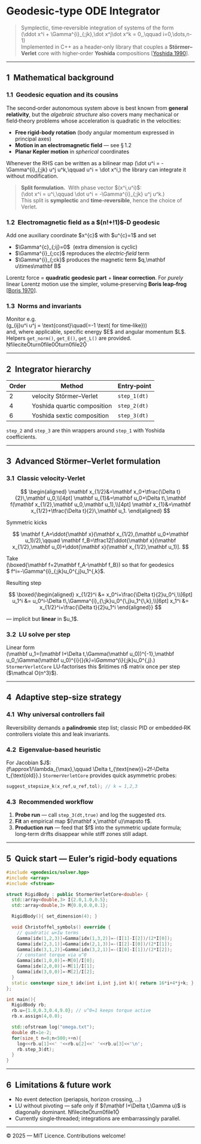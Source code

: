 ﻿# Geodesic‑type ODE Integrator

> Symplectic, time‑reversible integration of systems of the form\
> \(\ddot x^i + \Gamma^{i}_{\;jk}\,\dot x^j\dot x^k = 0\,,\qquad i=0,\dots,n-1\)\
> Implemented in C++ as a header‑only library that couples a **Störmer–Verlet** core with higher‑order **Yoshida** compositions [[Yoshida 1990](https://doi.org/10.1016/0375-9601\(90\)90092-3)].

---

## 1  Mathematical background

### 1.1  Geodesic equation and its cousins

The second‑order autonomous system above is best known from **general relativity**, but the *algebraic structure* also covers many mechanical or field‑theory problems whose acceleration is quadratic in the velocities:

- **Free rigid‑body rotation** (body angular momentum expressed in principal axes)
- **Motion in an electromagnetic field** — see § 1.2
- **Planar Kepler motion** in *spherical* coordinates

Whenever the RHS can be written as a bilinear map \(\dot u^i = -\Gamma^{i}_{\;jk} u^j u^k,\qquad u^i = \dot x^i,\) the library can integrate it without modification.

> **Split formulation.**  With phase vector \$(x^i,u^i)\$:\
> \(\dot x^i = u^i,\qquad \dot u^i = -\Gamma^{i}_{\;jk} u^j u^k.\)\
> This split is **symplectic** and **time‑reversible**, hence the choice of Verlet.

### 1.2  Electromagnetic field as a \$(n!+!1)\$‑D geodesic

Add one auxiliary coordinate \$x^{c}\$ with \$u^{c}=1\$ and set

- \$\Gamma^{c}\_{;ij}=0\$  (extra dimension is cyclic)
- \$\Gamma^{i}\_{;cc}\$ reproduces the *electric‑field* term
- \$\Gamma^{i}\_{;ck}\$ produces the magnetic term \$q,\mathbf u\times\mathbf B\$

Lorentz force = **quadratic geodesic part** + **linear correction**.  For *purely* linear Lorentz motion use the simpler, volume‑preserving **Boris leap‑frog** [[Boris 1970](https://ntrs.nasa.gov/citations/19710026052)].

### 1.3  Norms and invariants

Monitor e.g.\
\(g_{ij}u^i u^j = \text{const}\quad(=-1 \text{ for time‑like})\)\
and, where applicable, specific energy \$E\$ and angular momentum \$L\$.  Helpers `get_norm()`, `get_E()`, `get_L()` are provided. fileciteturn0file0turn0file2

---

## 2  Integrator hierarchy

| Order | Method                      | Entry‑point  |
| ----- | --------------------------- | ------------ |
| 2     | velocity Störmer–Verlet     | `step_1(dt)` |
| 4     | Yoshida quartic composition | `step_2(dt)` |
| 6     | Yoshida sextic composition  | `step_3(dt)` |

`step_2` and `step_3` are thin wrappers around `step_1` with Yoshida coefficients.

---

## 3  Advanced Störmer–Verlet formulation

### 3.1  Classic velocity‑Verlet

$$
\begin{aligned}
\mathbf x_{1/2}&=\mathbf x_0+\tfrac{\Delta t}{2}\,\mathbf u_0,\\[4pt]
\mathbf u_{1}&=\mathbf u_0+\Delta t\,\mathbf f(\mathbf x_{1/2},\mathbf u_0,\mathbf u_1),\\[4pt]
\mathbf x_{1}&=\mathbf x_{1/2}+\tfrac{\Delta t}{2}\,\mathbf u_1.
\end{aligned}
$$

Symmetric kicks

$$
\mathbf f_A=\ddot{\mathbf x}(\mathbf x_{1/2},(\mathbf u_0+\mathbf u_1)/2),\qquad
\mathbf f_B=\tfrac12[\ddot{\mathbf x}(\mathbf x_{1/2},\mathbf u_0)+\ddot{\mathbf x}(\mathbf x_{1/2},\mathbf u_1)].
$$

Take\
\(\boxed{\mathbf f=2\mathbf f_A-\mathbf f_B}\) so that for geodesics\
\$ f^i=-\Gamma^{i}\_{;jk}u\_0^{,j}u\_1^{,k}\$.

Resulting step

$$
\boxed{\begin{aligned}
 x_{1/2}^i &= x_0^i+\frac{\Delta t}{2}u_0^i,\\[6pt]
 u_1^i &= u_0^i-\Delta t\,\Gamma^{i}_{\;jk}u_0^{\,j}u_1^{\,k},\\[6pt]
 x_1^i &= x_{1/2}^i+\frac{\Delta t}{2}u_1^i
\end{aligned}}
$$

— implicit but **linear** in \$u\_1\$.

### 3.2  LU solve per step

Linear form\
\(\mathbf u_1=(\mathbf I+\Delta t\,\Gamma(\mathbf u_0))^{-1}\,\mathbf u_0,\;\Gamma(\mathbf u_0)^{i}{}_{k}=\Gamma^{i}_{\;jk}u_0^{\,j}.\)\
`StormerVerletCore` LU‑factorises this \$n\times n\$ matrix once per step (\$\mathcal O(n^3)\$).

---

## 4  Adaptive step‑size strategy

### 4.1  Why universal controllers fail

Reversibility demands a **palindromic** step list; classic PID or embedded‑RK controllers violate this and leak invariants.

### 4.2  Eigenvalue‑based heuristic

For Jacobian \$J\$:\
\(f\approx1/\lambda_{\max},\qquad \Delta t_{\text{new}}=2f-\Delta t_{\text{old}}.\) `StormerVerletCore` provides quick asymmetric probes:

```cpp
suggest_stepsize_k(x_ref,u_ref,tol); // k = 1,2,3
```

### 4.3  Recommended workflow

1. **Probe run** — call `step_3(dt,true)` and log the suggested `dt`s.
2. **Fit** an empirical map \$(\mathbf x,\mathbf u)\mapsto f\$.
3. **Production run** — feed that \$f\$ into the symmetric update formula; long‑term drifts disappear while stiff zones still adapt.

---

## 5  Quick start — Euler’s rigid‑body equations

```cpp
#include <geodesics/solver.hpp>
#include <array>
#include <fstream>

struct RigidBody : public StormerVerletCore<double> {
  std::array<double,3> I{2.0,1.0,0.5};
  std::array<double,3> M{0.0,0.0,0.1};

  RigidBody(){ set_dimension(4); }

  void Christoffel_symbols() override {
    // quadratic ω×Iω terms
    Gamma[idx(1,2,3)]=Gamma[idx(1,3,2)]=-(I[1]-I[2])/(2*I[0]);
    Gamma[idx(2,3,1)]=Gamma[idx(2,1,3)]=-(I[2]-I[0])/(2*I[1]);
    Gamma[idx(3,1,2)]=Gamma[idx(3,2,1)]=-(I[0]-I[1])/(2*I[2]);
    // constant torque via u^0
    Gamma[idx(1,0,0)]=-M[0]/I[0];
    Gamma[idx(2,0,0)]=-M[1]/I[1];
    Gamma[idx(3,0,0)]=-M[2]/I[2];
  }
  static constexpr size_t idx(int i,int j,int k){ return 16*i+4*j+k; }
};

int main(){
  RigidBody rb;
  rb.u={1.0,0.3,0.4,9.0}; // u^0=1 keeps torque active
  rb.x.assign(4,0.0);

  std::ofstream log("omega.txt");
  double dt=1e-2;
  for(size_t n=0;n<500;++n){
    log<<rb.u[1]<<' '<<rb.u[2]<<' '<<rb.u[3]<<'\n';
    rb.step_3(dt);
  }
}
```

---

## 6  Limitations & future work

- No event detection (periapsis, horizon crossing, …)
- LU without pivoting — safe only if \$(\mathbf I+\Delta t,\Gamma u)\$ is diagonally dominant. fileciteturn0file1
- Currently single‑threaded; integrations are embarrassingly parallel.

---

© 2025 — MIT Licence.  Contributions welcome!

